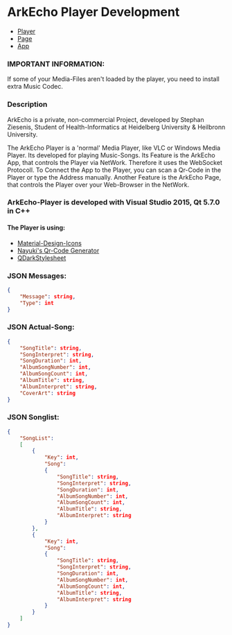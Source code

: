 # ArkEcho Player Development

- [Player](https://github.com/stephan-z/arkecho_player)
- [Page](https://github.com/stephan-z/arkecho_page)
- [App](https://github.com/stephan-z/arkecho_app)

### IMPORTANT INFORMATION:
If some of your Media-Files aren't loaded by the player, you need to install extra Music Codec.

### Description
ArkEcho is a private, non-commercial Project, developed by Stephan Ziesenis, Student of Health-Informatics at Heidelberg University & Heilbronn University.

The ArkEcho Player is a 'normal' Media Player, like VLC or Windows Media Player. Its developed for playing Music-Songs.
Its Feature is the ArkEcho App, that controls the Player via NetWork. Therefore it uses the WebSocket Protocoll.
To Connect the App to the Player, you can scan a Qr-Code in the Player or type the Address manually.
Another Feature is the ArkEcho Page, that controls the Player over your Web-Browser in the NetWork.

### ArkEcho-Player is developed with Visual Studio 2015, Qt 5.7.0 in C++
#### The Player is using:
- [Material-Design-Icons](https://github.com/google/material-design-icons)
- [Nayuki's Qr-Code Generator](https://github.com/nayuki/QR-Code-generator)
- [QDarkStylesheet](https://github.com/ColinDuquesnoy/QDarkStyleSheet)

### JSON Messages:
```json
{
	"Message": string,
	"Type": int
}
```

### JSON Actual-Song:
```json
{
	"SongTitle": string,	
	"SongInterpret": string,
	"SongDuration": int,
	"AlbumSongNumber": int,
	"AlbumSongCount": int,
	"AlbumTitle": string,
	"AlbumInterpret": string,
	"CoverArt": string
}
```

### JSON Songlist:
```json
{
	"SongList":
	[
		{
			"Key": int,
			"Song": 
			{		
				"SongTitle": string,	
				"SongInterpret": string,
				"SongDuration": int,
				"AlbumSongNumber": int,
				"AlbumSongCount": int,
				"AlbumTitle": string,
				"AlbumInterpret": string
			}
		},
		{
			"Key": int,
			"Song": 
			{		
				"SongTitle": string,	
				"SongInterpret": string,
				"SongDuration": int,
				"AlbumSongNumber": int,
				"AlbumSongCount": int,
				"AlbumTitle": string,
				"AlbumInterpret": string
			}
		}
	]
}
```
